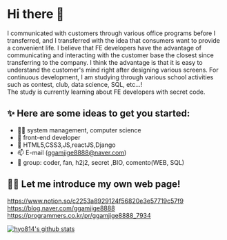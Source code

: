 # Hi there 👋
I communicated with customers through various office programs before I transferred, and I transferred with the idea that consumers want to provide a convenient life.
I believe that FE developers have the advantage of communicating and interacting with the customer base the closest since transferring to the company.
I think the advantage is that it is easy to understand the customer's mind right after designing various screens.
For continuous development, I am studying through various school activities such as contest, club, data science, SQL, etc...!  
The study is currently learning about FE developers with secret code.  



## ✨ Here are some ideas to get you started:
- 👩‍🎓 system management, computer science
- 🔭 front-end developer
- 🌱 HTML5,CSS3,JS,reactJS,Django
- 📫 E-mail (ggamjige8888@naver.com)
- 🎁 group: coder, fan, h2j2, secret ,BIO, comento(WEB, SQL)



## 👩‍💻 Let me introduce my own web page! <br>
https://www.notion.so/c2253a8929124f56820e3e57719c57f9<br>
https://blog.naver.com/ggamjige8888  
https://programmers.co.kr/pr/ggamjige8888_7934


[![hyo814's github stats](https://github-readme-stats.vercel.app/api?username=hyo814)](https://github.com/anuraghazra/github-readme-stats)
